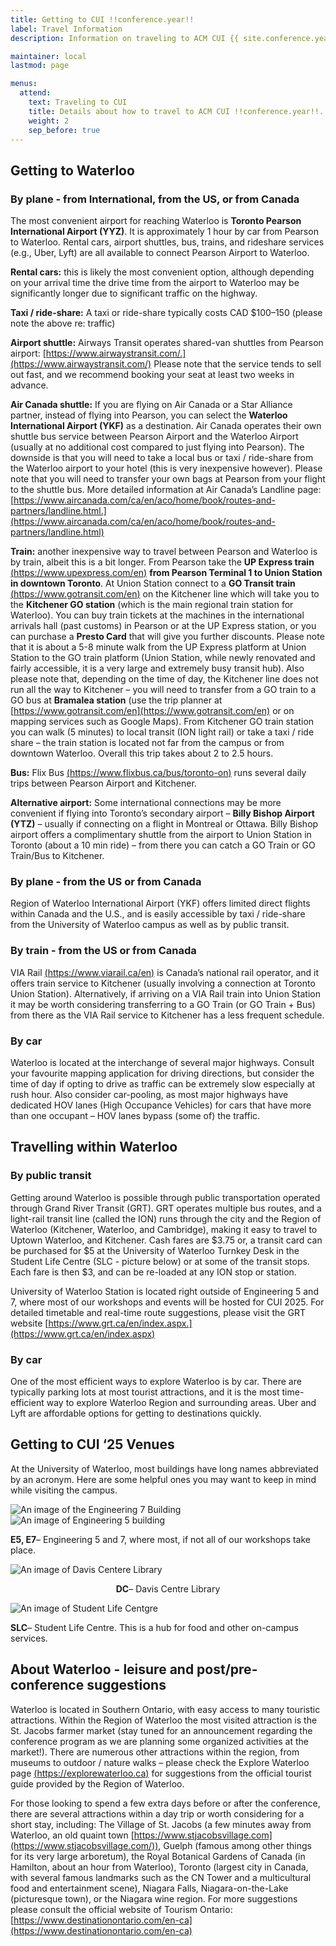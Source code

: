 ```yaml
---
title: Getting to CUI !!conference.year!!
label: Travel Information
description: Information on traveling to ACM CUI {{ site.conference.year }} in-person.

maintainer: local
lastmod: page

menus:
  attend:
    text: Traveling to CUI
    title: Details about how to travel to ACM CUI !!conference.year!!.
    weight: 2
    sep_before: true
---
```


<!-- ## About Waterloo

For information about things to see and do in Luxembourg, check out: ·
* [TripAdvisor: Waterloo](https://www.tripadvisor.ca/Tourism-g181736-Waterloo_Region_of_Waterloo_Ontario-Vacations.html)
* [Explore Waterloo Region](https://explorewaterloo.ca/)
* [City of Waterloo Visitor Information Centre](https://www.waterloo.ca/en/things-to-do/visitor-centre.aspx) -->

## Getting to Waterloo

### By plane - from International, from the US, or from Canada

The most convenient airport for reaching Waterloo is **Toronto Pearson International Airport (YYZ)**. It is approximately 1 hour by car from Pearson to Waterloo. Rental cars, airport shuttles, bus, trains, and rideshare services (e.g., Uber, Lyft) are all available to connect Pearson Airport to Waterloo.

**Rental cars:** this is likely the most convenient option, although depending on your arrival time the drive time from the airport to Waterloo may be significantly longer due to significant traffic on the highway.

**Taxi / ride-share:**  A taxi or ride-share typically costs CAD $100–150 (please note the above re: traffic)

**Airport shuttle:** Airways Transit operates shared-van shuttles from Pearson airport: [https://www.airwaystransit.com/.](https://www.airwaystransit.com/) Please note that the service tends to sell out fast, and we recommend booking your seat at least two weeks in advance.

**Air Canada shuttle:** If you are flying on Air Canada or a Star Alliance partner, instead of flying into Pearson, you can select the **Waterloo International Airport (YKF)** as a destination. Air Canada operates their own shuttle bus service between Pearson Airport and the Waterloo Airport (usually at no additional cost compared to just flying into Pearson). The downside is that you will need to take a local bus or taxi / ride-share from the Waterloo airport to your hotel (this is very inexpensive however). Please note that you will need to transfer your own bags at Pearson from your flight to the shuttle bus. More detailed information at Air Canada’s Landline page: [https://www.aircanada.com/ca/en/aco/home/book/routes-and-partners/landline.html.](https://www.aircanada.com/ca/en/aco/home/book/routes-and-partners/landline.html)

**Train:** another inexpensive way to travel between Pearson and Waterloo is by train, albeit this is a bit longer. From Pearson take the **UP Express train** [(https://www.upexpress.com/en)](https://www.upexpress.com/en) **from Pearson Terminal 1 to Union Station in downtown Toronto**. At Union Station connect to a **GO Transit train** [(https://www.gotransit.com/en)](https://www.gotransit.com/en) on the Kitchener line which will take you to the **Kitchener GO station** (which is the main regional train station for Waterloo). You can buy train tickets at the machines in the international arrivals hall (past customs) in Pearson or at the UP Express station, or you can purchase a **Presto Card** that will give you further discounts. Please note that it is about a 5-8 minute walk from the UP Express platform at Union Station to the GO train platform (Union Station, while newly renovated and fairly accessible, it is a very large and extremely busy transit hub). Also please note that, depending on the time of day, the Kitchener line does not run all the way to Kitchener – you will need to transfer from a GO train to a GO bus at **Bramalea station** (use the trip planner at [https://www.gotransit.com/en](https://www.gotransit.com/en) or on mapping services such as Google Maps). From Kitchener GO train station you can walk (5 minutes) to local transit (ION light rail) or take a taxi / ride share – the train station is located not far from the campus or from downtown Waterloo. Overall this trip takes about 2 to 2.5 hours.

**Bus:** Flix Bus [(https://www.flixbus.ca/bus/toronto-on)](https://www.flixbus.ca/bus/toronto-on) runs several daily trips between Pearson Airport and Kitchener. 

**Alternative airport:** Some international connections may be more convenient if flying into Toronto’s secondary airport – **Billy Bishop Airport (YTZ)** – usually if connecting on a flight in Montreal or Ottawa. Billy Bishop airport offers a complimentary shuttle from the airport to Union Station in Toronto (about a 10 min ride) – from there you can catch a GO Train or GO Train/Bus to Kitchener.


### By plane - from the US or from Canada   
Region of Waterloo International Airport (YKF) offers limited direct flights within Canada and the U.S., and is easily accessible by taxi / ride-share from the University of Waterloo campus as well as by public transit.

### By train - from the US or from Canada

VIA Rail [(https://www.viarail.ca/en)](https://www.viarail.ca/en) is Canada’s national rail operator, and it offers train service to Kitchener (usually involving a connection at Toronto Union Station). Alternatively, if arriving on a VIA Rail train into Union Station it may be worth considering transferring to a GO Train (or GO Train + Bus) from there as the VIA Rail service to Kitchener has a less frequent schedule.

### By car

Waterloo is located at the interchange of several major highways. Consult your favourite mapping application for driving directions, but consider the time of day if opting to drive as traffic can be extremely slow especially at rush hour. Also consider car-pooling, as most major highways have dedicated HOV lanes (High Occupance Vehicles) for cars that have more than one occupant – HOV lanes bypass (some of) the traffic.

## Travelling within Waterloo

### By public transit  
Getting around Waterloo is possible through public transportation operated through Grand River Transit (GRT). GRT operates multiple bus routes, and a light-rail transit line (called the ION) runs through the city and the Region of Waterloo (Kitchener, Waterloo, and Cambridge), making it easy to travel to Uptown Waterloo, and Kitchener. Cash fares are $3.75 or, a transit card can be purchased for $5 at the University of Waterloo Turnkey Desk in the Student Life Centre (SLC - picture below) or at some of the transit stops. Each fare is then $3, and can be re-loaded at any ION stop or station. 

University of Waterloo Station is located right outside of Engineering 5 and 7, where most of our workshops and events will be hosted for CUI 2025.  For detailed timetable and real-time route suggestions, please visit the GRT website [https://www.grt.ca/en/index.aspx.](https://www.grt.ca/en/index.aspx) 

### By car  
One of the most efficient ways to explore Waterloo is by car. There are typically parking lots at most tourist attractions, and it is the most time-efficient way to explore Waterloo Region and surrounding areas. Uber and Lyft are affordable options for getting to destinations quickly. 


## Getting to CUI ‘25 Venues
At the University of Waterloo, most buildings have long names abbreviated by an acronym. Here are some helpful ones you may want to keep in mind while visiting the campus.  

<div class="row">
    <div class="col-lg-6 col-12 my-lg-0 mt-md-3 mb-4">
        <img src="{{ "/assets/img/E7.jpg" | relative_url }}" alt="An image of the Engineering 7 Building" title="Engineering 7 Building" class="rounded shadow" style="max-width: 100%">
    </div>
    <div class="col-lg-6 col-12 my-lg-0 mt-md-3 mb-4">
        <img src="{{ "/assets/img/E5.jpg" | relative_url }}" alt="An image of Engineering 5 building" title="Engineering 5 Building" class="rounded shadow" style="max-width: 100%">
    </div>
</div>

<div class="row">
  <div class="col-12 mt-1 text-center">
  <p><b>E5, E7</b>– Engineering 5 and 7, where most, if not all of our workshops take place. </p>
  </div>
</div>
<div class="row">
    <div class="col-lg-6 col-12 my-lg-0 mt-md-3 mb-4">
        <img src="{{ "/assets/img/Davis-Lib.jpg" | relative_url }}" alt="An image of Davis Centere Library" title="Davis Centre Library" class="rounded shadow" style="max-width: 100%">
        <p style="text-align:center"><b>DC</b>– Davis Centre Library </p>
    </div>
    <div class="col-lg-6 col-12 my-lg-0 mt-md-3 mb-4">
        <img src="{{ "/assets/img/SLC.png" | relative_url }}" alt="An image of Student Life Centgre" title="Student life centre" class="rounded shadow" style="max-width: 100%">
        <p> <b>SLC</b>– Student Life Centre. This is a hub for food and other on-campus services. </p>
    </div>
</div>



## About Waterloo - leisure and post/pre-conference suggestions
Waterloo is located in Southern Ontario, with easy access to many touristic attractions. Within the Region of Waterloo the most visited attraction is the St. Jacobs farmer market (stay tuned for an announcement regarding the conference program as we are planning some organized activities at the market!). There are numerous other attractions within the region, from museums to outdoor / nature walks – please check the Explore Waterloo page [(https://explorewaterloo.ca)](https://explorewaterloo.ca/) for suggestions from the official tourist guide provided by the Region of Waterloo.  

For those looking to spend a few extra days before or after the conference, there are several attractions within a day trip or worth considering for a short stay, including: The Village of St. Jacobs (a few minutes away from Waterloo, an old quaint town [https://www.stjacobsvillage.com](https://www.stjacobsvillage.com/)), Guelph (famous among other things for its very large arboretum), the Royal Botanical Gardens of Canada (in Hamilton, about an hour from Waterloo), Toronto (largest city in Canada, with several famous landmarks such as the CN Tower and a multicultural food and entertainment scene), Niagara Falls, Niagara-on-the-Lake (picturesque town), or the Niagara wine region. For more suggestions please consult the official website of Tourism Ontario: [https://www.destinationontario.com/en-ca](https://www.destinationontario.com/en-ca)




